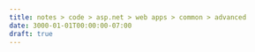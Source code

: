 ```yaml
---
title: notes > code > asp.net > web apps > common > advanced
date: 3000-01-01T00:00:00-07:00
draft: true
---
```

